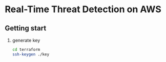 # Real-Time Threat Detection on AWS

## Getting start

1. generate key

    ```Bash
    cd terraform
    ssh-keygen ./key
    ```
